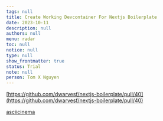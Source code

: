 ```yaml
---
tags: null
title: Create Working Devcontainer For Nextjs Boilerplate
date: 2023-10-11
description: null
authors: null
menu: radar
toc: null
notice: null
type: null
show_frontmatter: true
status: Trial
note: null
person: Tom X Nguyen
---
```


[https://github.com/dwarvesf/nextjs-boilerplate/pull/40](https://github.com/dwarvesf/nextjs-boilerplate/pull/40)

[asciicinema](https://asciinema.org/a/QJPL4Pf6mpKwOhkb8zX0JxJTE)



